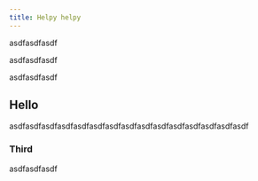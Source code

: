 ```yaml
---
title: Helpy helpy
---
```

asdfasdfasdf

asdfasdfasdf

asdfasdfasdf

## Hello 

asdfasdfasdfasdfasdfasdfasdfasdfasdfasdfasdfasdfasdfasdfasdf


### Third

asdfasdfasdf